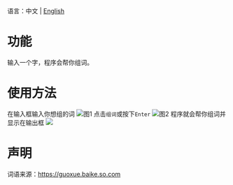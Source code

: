 语言：中文 | [English](README.md)
# 功能
输入一个字，程序会帮你组词。

# 使用方法
在输入框输入你想组的词
![图1](https://cdn.luogu.com.cn/upload/image_hosting/zo05m4qm.png)
点击```组词```或按下```Enter```
![图2](https://cdn.luogu.com.cn/upload/image_hosting/3md5vqua.png)
程序就会帮你组词并显示在输出框
![](https://cdn.luogu.com.cn/upload/image_hosting/v8bqgzt8.png)
# 声明
词语来源：https://guoxue.baike.so.com
